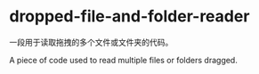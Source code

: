 # dropped-file-and-folder-reader

一段用于读取拖拽的多个文件或文件夹的代码。

A piece of code used to read multiple files or folders dragged.
